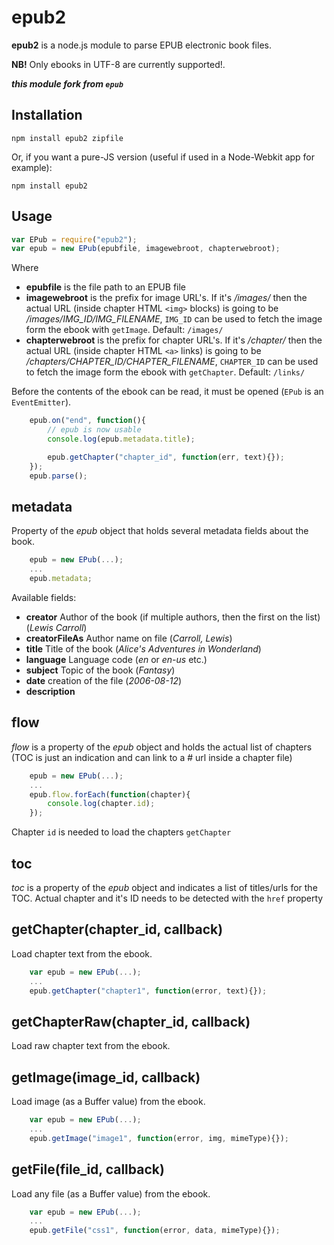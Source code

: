 # epub2

**epub2** is a node.js module to parse EPUB electronic book files.

**NB!** Only ebooks in UTF-8 are currently supported!.

***this module fork from `epub`***

## Installation

    npm install epub2 zipfile

Or, if you want a pure-JS version (useful if used in a Node-Webkit app for example):

    npm install epub2

## Usage

```ts
var EPub = require("epub2");
var epub = new EPub(epubfile, imagewebroot, chapterwebroot);
```

Where

  * **epubfile** is the file path to an EPUB file
  * **imagewebroot** is the prefix for image URL's. If it's */images/* then the actual URL (inside chapter HTML `<img>` blocks) is going to be */images/IMG_ID/IMG_FILENAME*, `IMG_ID` can be used to fetch the image form the ebook with `getImage`. Default: `/images/`
  * **chapterwebroot** is the prefix for chapter URL's. If it's */chapter/* then the actual URL (inside chapter HTML `<a>` links) is going to be */chapters/CHAPTER_ID/CHAPTER_FILENAME*, `CHAPTER_ID` can be used to fetch the image form the ebook with `getChapter`. Default: `/links/`

Before the contents of the ebook can be read, it must be opened (`EPub` is an `EventEmitter`).

```ts
    epub.on("end", function(){
    	// epub is now usable
    	console.log(epub.metadata.title);

    	epub.getChapter("chapter_id", function(err, text){});
    });
    epub.parse();
```

## metadata

Property of the *epub* object that holds several metadata fields about the book.

```ts
    epub = new EPub(...);
    ...
    epub.metadata;
```

Available fields:

  * **creator** Author of the book (if multiple authors, then the first on the list) (*Lewis Carroll*)
  * **creatorFileAs** Author name on file (*Carroll, Lewis*)
  * **title** Title of the book (*Alice's Adventures in Wonderland*)
  * **language** Language code (*en* or *en-us* etc.)
  * **subject** Topic of the book (*Fantasy*)
  * **date** creation of the file (*2006-08-12*)
  * **description**

## flow

*flow* is a property of the *epub* object and holds the actual list of chapters (TOC is just an indication and can link to a # url inside a chapter file)

```ts
    epub = new EPub(...);
    ...
    epub.flow.forEach(function(chapter){
    	console.log(chapter.id);
    });
```

Chapter `id` is needed to load the chapters `getChapter`

## toc
*toc* is a property of the *epub* object and indicates a list of titles/urls for the TOC. Actual chapter and it's ID needs to be detected with the `href` property


## getChapter(chapter_id, callback)

Load chapter text from the ebook.

```ts
    var epub = new EPub(...);
    ...
    epub.getChapter("chapter1", function(error, text){});
```

## getChapterRaw(chapter_id, callback)

Load raw chapter text from the ebook.

## getImage(image_id, callback)

Load image (as a Buffer value) from the ebook.

```ts
    var epub = new EPub(...);
    ...
    epub.getImage("image1", function(error, img, mimeType){});
```

## getFile(file_id, callback)

Load any file (as a Buffer value) from the ebook.

```ts
    var epub = new EPub(...);
    ...
    epub.getFile("css1", function(error, data, mimeType){});
```
